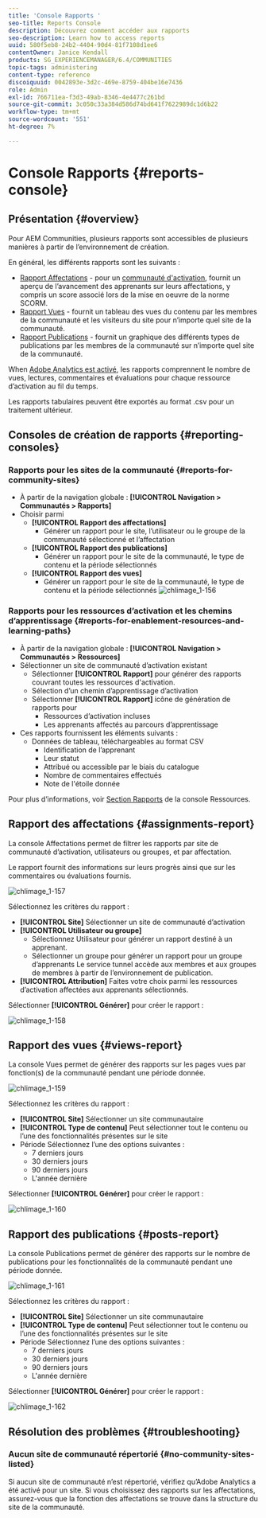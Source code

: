 ```yaml
---
title: 'Console Rapports '
seo-title: Reports Console
description: Découvrez comment accéder aux rapports
seo-description: Learn how to access reports
uuid: 580f5eb8-24b2-4404-90d4-81f7108d1ee6
contentOwner: Janice Kendall
products: SG_EXPERIENCEMANAGER/6.4/COMMUNITIES
topic-tags: administering
content-type: reference
discoiquuid: 0042893e-3d2c-469e-8759-404be16e7436
role: Admin
exl-id: 766711ea-f3d3-49ab-8346-4e4477c261bd
source-git-commit: 3c050c33a384d586d74bd641f7622989dc1d6b22
workflow-type: tm+mt
source-wordcount: '551'
ht-degree: 7%

---
```


# Console Rapports  {#reports-console}

## Présentation {#overview}

Pour AEM Communities, plusieurs rapports sont accessibles de plusieurs manières à partir de l’environnement de création.

En général, les différents rapports sont les suivants :

* [Rapport Affectations](#assignments-report) - pour un [communauté d&#39;activation](overview.md#enablement-community), fournit un aperçu de l’avancement des apprenants sur leurs affectations, y compris un score associé lors de la mise en oeuvre de la norme SCORM.
* [Rapport Vues](#views-report) - fournit un tableau des vues du contenu par les membres de la communauté et les visiteurs du site pour n’importe quel site de la communauté.
* [Rapport Publications](#posts-report) - fournit un graphique des différents types de publications par les membres de la communauté sur n’importe quel site de la communauté.

When [Adobe Analytics est activé](sites-console.md#analytics), les rapports comprennent le nombre de vues, lectures, commentaires et évaluations pour chaque ressource d’activation au fil du temps.

Les rapports tabulaires peuvent être exportés au format .csv pour un traitement ultérieur.

## Consoles de création de rapports {#reporting-consoles}

### Rapports pour les sites de la communauté {#reports-for-community-sites}

* À partir de la navigation globale : **[!UICONTROL Navigation > Communautés > Rapports]**
* Choisir parmi
   * **[!UICONTROL Rapport des affectations]**
      * Générer un rapport pour le site, l’utilisateur ou le groupe de la communauté sélectionné et l’affectation
   * **[!UICONTROL Rapport des publications]**
      * Générer un rapport pour le site de la communauté, le type de contenu et la période sélectionnés
   * **[!UICONTROL Rapport des vues]**
      * Générer un rapport pour le site de la communauté, le type de contenu et la période sélectionnés
         ![chlimage_1-156](assets/chlimage_1-156.png)

### Rapports pour les ressources d’activation et les chemins d’apprentissage {#reports-for-enablement-resources-and-learning-paths}

* À partir de la navigation globale : **[!UICONTROL Navigation > Communautés > Ressources]**
* Sélectionner un site de communauté d’activation existant
   * Sélectionner **[!UICONTROL Rapport]** pour générer des rapports couvrant toutes les ressources d&#39;activation.
   * Sélection d’un chemin d’apprentissage d’activation
   * Sélectionner **[!UICONTROL Rapport]** icône de génération de rapports pour
      * Ressources d’activation incluses
      * Les apprenants affectés au parcours d’apprentissage
* Ces rapports fournissent les éléments suivants :
   * Données de tableau, téléchargeables au format CSV
      * Identification de l’apprenant
      * Leur statut
      * Attribué ou accessible par le biais du catalogue
      * Nombre de commentaires effectués
      * Note de l&#39;étoile donnée

Pour plus d’informations, voir [Section Rapports](resources.md#report) de la console Ressources.

## Rapport des affectations {#assignments-report}

La console Affectations permet de filtrer les rapports par site de communauté d’activation, utilisateurs ou groupes, et par affectation.

Le rapport fournit des informations sur leurs progrès ainsi que sur les commentaires ou évaluations fournis.

![chlimage_1-157](assets/chlimage_1-157.png)

Sélectionnez les critères du rapport :

* **[!UICONTROL Site]**
Sélectionner un site de communauté d’activation
* **[!UICONTROL Utilisateur ou groupe]**
   * Sélectionnez Utilisateur pour générer un rapport destiné à un apprenant.
   * Sélectionner un groupe pour générer un rapport pour un groupe d’apprenants Le service tunnel accède aux membres et aux groupes de membres à partir de l’environnement de publication.
* **[!UICONTROL Attribution]**
Faites votre choix parmi les ressources d’activation affectées aux apprenants sélectionnés.

Sélectionner **[!UICONTROL Générer]** pour créer le rapport :

![chlimage_1-158](assets/chlimage_1-158.png)

## Rapport des vues {#views-report}

La console Vues permet de générer des rapports sur les pages vues par fonction(s) de la communauté pendant une période donnée.

![chlimage_1-159](assets/chlimage_1-159.png)

Sélectionnez les critères du rapport :

* **[!UICONTROL Site]**
Sélectionner un site communautaire
* **[!UICONTROL Type de contenu]**
Peut sélectionner tout le contenu ou l’une des fonctionnalités présentes sur le site
* Période Sélectionnez l’une des options suivantes :
   * 7 derniers jours
   * 30 derniers jours
   * 90 derniers jours
   * L&#39;année dernière

Sélectionner **[!UICONTROL Générer]** pour créer le rapport :

![chlimage_1-160](assets/chlimage_1-160.png)

## Rapport des publications {#posts-report}

La console Publications permet de générer des rapports sur le nombre de publications pour les fonctionnalités de la communauté pendant une période donnée.

![chlimage_1-161](assets/chlimage_1-161.png)

Sélectionnez les critères du rapport :

* **[!UICONTROL Site]**
Sélectionner un site communautaire
* **[!UICONTROL Type de contenu]**
Peut sélectionner tout le contenu ou l’une des fonctionnalités présentes sur le site
* Période Sélectionnez l’une des options suivantes :
   * 7 derniers jours
   * 30 derniers jours
   * 90 derniers jours
   * L&#39;année dernière

Sélectionner **[!UICONTROL Générer]** pour créer le rapport :

![chlimage_1-162](assets/chlimage_1-162.png)

## Résolution des problèmes {#troubleshooting}

### Aucun site de communauté répertorié {#no-community-sites-listed}

Si aucun site de communauté n’est répertorié, vérifiez qu’Adobe Analytics a été activé pour un site. Si vous choisissez des rapports sur les affectations, assurez-vous que la fonction des affectations se trouve dans la structure du site de la communauté.
